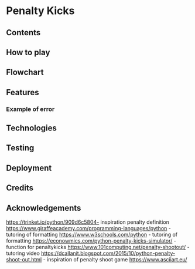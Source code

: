 # Penalty Kicks

## Contents

## How to play

## Flowchart

## Features

### Example of error 

## Technologies

## Testing

## Deployment

## Credits

## Acknowledgements

https://trinket.io/python/909d6c5804- inspiration penalty definition
https://www.giraffeacademy.com/programming-languages/python - tutoring of formatting
https://www.w3schools.com/python - tutoring of formatting
https://econowmics.com/python-penalty-kicks-simulator/ - function for penaltykicks
https://www.101computing.net/penalty-shootout/ - tutoring video
https://dcallanit.blogspot.com/2015/10/python-penalty-shoot-out.html - inspiration of penalty shoot game
https://www.asciiart.eu/ 


